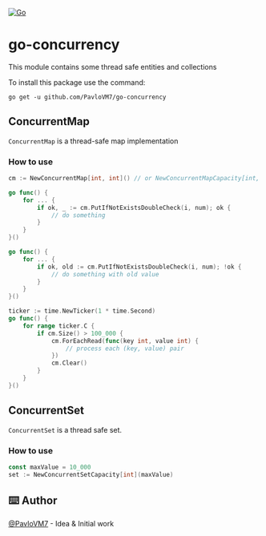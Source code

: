 [![Go](https://github.com/PavloVM7/go-concurrency/actions/workflows/go.yml/badge.svg)](https://github.com/PavloVM7/go-concurrency/actions/workflows/go.yml)
# go-concurrency

This module contains some thread safe entities and collections

To install this package use the command:

```
go get -u github.com/PavloVM7/go-concurrency
```

## ConcurrentMap

`ConcurrentMap` is a thread-safe map implementation

### How to use

``` go
cm := NewConcurrentMap[int, int]() // or NewConcurrentMapCapacity[int, int](128) with initial capacity 128

go func() {
    for ... {
        if ok, _ := cm.PutIfNotExistsDoubleCheck(i, num); ok {
            // do something
        }
    }
}()

go func() {
    for ... {
        if ok, old := cm.PutIfNotExistsDoubleCheck(i, num); !ok {
            // do something with old value
        }
    }
}()

ticker := time.NewTicker(1 * time.Second)
go func() {
    for range ticker.C {
        if cm.Size() > 100_000 {
            cm.ForEachRead(func(key int, value int) { 
                // process each (key, value) pair 
            })
            cm.Clear()
        }
    }
}()
```

## ConcurrentSet

`ConcurrentSet` is a thread safe set.

### How to use

``` go
const maxValue = 10_000
set := NewConcurrentSetCapacity[int](maxValue)
```

## ⌨️ Author
[@PavloVM7](https://github.com/PavloVM7) - Idea & Initial work

